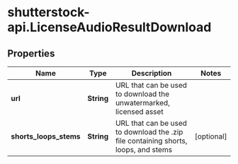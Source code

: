 # shutterstock-api.LicenseAudioResultDownload

## Properties
Name | Type | Description | Notes
------------ | ------------- | ------------- | -------------
**url** | **String** | URL that can be used to download the unwatermarked, licensed asset | 
**shorts_loops_stems** | **String** | URL that can be used to download the .zip file containing shorts, loops, and stems | [optional] 


